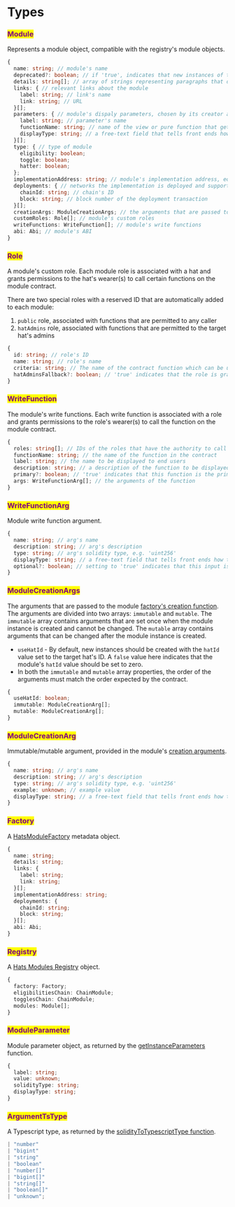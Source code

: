 # Types

### <mark style="color:purple;">Module</mark>

Represents a module object, compatible with the registry's module objects.

```typescript
{
  name: string; // module's name
  deprecated?: boolean; // if 'true', indicates that new instances of this module should not be created
  details: string[]; // array of strings representing paragraphs that describe the module to end users.
  links: { // relevant links about the module
    label: string; // link's name
    link: string; // URL
  }[];
  parameters: { // module's dispaly parameters, chosen by its creator as relevant for dispaly to end users
    label: string; // parameter's name
    functionName: string; // name of the view or pure function that gets the parameter value
    displayType: string; // a free-text field that tells front ends how to generate a proper UI component for the parameter
  }[];
  type: { // type of module
    eligibility: boolean;
    toggle: boolean;
    hatter: boolean;
  };
  implementationAddress: string; // module's implementation address, equal in every network
  deployments: { // networks the implementation is deployed and supported
    chainId: string; // chain's ID
    block: string; // block number of the deployment transaction
  }[];
  creationArgs: ModuleCreationArgs; // the arguments that are passed to the module factory's creation function
  customRoles: Role[]; // module's custom roles
  writeFunctions: WriteFunction[]; // module's write functions
  abi: Abi; // module's ABI
}
```

### <mark style="color:purple;">Role</mark>

A module's custom role. Each module role is associated with a hat and grants permissions to the hat's wearer(s) to call certain functions on the module contract.

There are two special roles with a reserved ID that are automatically added to each module:

1. `public` role, associated with functions that are permitted to any caller
2. `hatAdmins` role, associated with functions that are permitted to the target hat's admins

```typescript
{
  id: string; // role's ID
  name: string; // role's name
  criteria: string; // The name of the contract function which can be used to retrieve the role's hat
  hatAdminsFallback?: boolean; // 'true' indicates that the role is granted to the target hat's admin(s) if/when the role's criteria function returns zero.
}
```

### <mark style="color:purple;">WriteFunction</mark>

The module's write functions. Each write function is associated with a role and grants permissions to the role's wearer(s) to call the function on the module contract.

```typescript
{
  roles: string[]; // IDs of the roles that have the authority to call the function
  functionName: string; // the name of the function in the contract
  label: string; // the name to be displayed to end users
  description: string; // a description of the function to be displayed to end users
  primary?: boolean; // 'true' indicates that this function is the primary function of the roles it is associated with. Front ends can use this information to display the function more prominently for each role
  args: WriteFunctionArg[]; // the arguments of the function
}
```

### <mark style="color:purple;">WriteFunctionArg</mark>

Module write function argument.

```typescript
{
  name: string; // arg's name 
  description: string; // arg's description
  type: string; // arg's solidity type, e.g. 'uint256'
  displayType: string; // a free-text field that tells front ends how to generate a proper UI component for the parameter
  optional?: boolean; // setting to 'true' indicates that this input is optional
}
```

### <mark style="color:purple;">ModuleCreationArgs</mark>

The arguments that are passed to the module [factory's creation function](create-new-instance-s.md#createnewinstance). The arguments are divided into two arrays: `immutable` and `mutable`. The `immutable` array contains arguments that are set once when the module instance is created and cannot be changed. The `mutable` array contains arguments that can be changed after the module instance is created.

* `useHatId` - By default, new instances should be created with the `hatId` value set to the target hat's ID.  A `false` value here indicates that the module's `hatId` value should be set to zero.
* In both the `immutable` and `mutable` array properties, the order of the arguments must match the order expected by the contract.

```typescript
{
  useHatId: boolean; 
  immutable: ModuleCreationArg[];
  mutable: ModuleCreationArg[];
}
```

### <mark style="color:purple;">ModuleCreationArg</mark>

Immutable/mutable argument, provided in the module's [creation arguments](types.md#modulecreationargs).

```typescript
{
  name: string; // arg's name
  description: string; // arg's description
  type: string; // arg's solidity type, e.g. 'uint256'
  example: unknown; // example value 
  displayType: string; // a free-text field that tells front ends how to generate a proper UI component for the parameter
}
```



### <mark style="color:purple;">Factory</mark>

A [HatsModuleFactory](../building-hats-modules/how-module-instances-are-deployed.md) metadata object.

```typescript
{
  name: string;
  details: string;
  links: {
    label: string;
    link: string;
  }[];
  implementationAddress: string;
  deployments: {
    chainId: string;
    block: string;
  }[];
  abi: Abi;
}
```

### <mark style="color:purple;">Registry</mark>

A [Hats Modules Registry](../building-hats-modules/modules-registry.md) object.

```typescript
{
  factory: Factory;
  eligibilitiesChain: ChainModule;
  togglesChain: ChainModule;
  modules: Module[];
}
```

### <mark style="color:purple;">ModuleParameter</mark>

Module parameter object, as returned by the [getInstanceParameters](interact-with-instances.md#getinstanceparameters) function.

```typescript
{
  label: string;
  value: unknown;
  solidityType: string;
  displayType: string;
}
```

### <mark style="color:purple;">ArgumentTsType</mark>

A Typescript type, as returned by the [solidityToTypescriptType function](utilities.md#soliditytotypescripttype).

```typescript
| "number"
| "bigint"
| "string"
| "boolean"
| "number[]"
| "bigint[]"
| "string[]"
| "boolean[]"
| "unknown";
```
